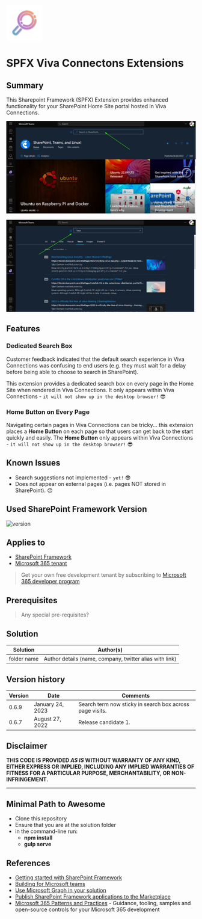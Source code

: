 
![Logo](https://github.com/TylerDurham/spfx-viva-connections-extensions/blob/master/sharepoint/images/app-icon.png?raw=true)
# SPFX Viva Connectons Extensions

## Summary

This Sharepoint Framework (SPFX) Extension provides enhanced functionality for your SharePoint Home Site portal hosted in Viva Connections.

![Screenshot 1: The extension in Viva Connections](https://raw.githubusercontent.com/TylerDurham/spfx-viva-connections-extensions/master/sharepoint/images/screenshot-1.png)

![Screenshot 2: Search in Viva Connections](https://raw.githubusercontent.com/TylerDurham/spfx-viva-connections-extensions/master/sharepoint/images/screenshot-2.png)

## Features

### Dedicated Search Box

Customer feedback indicated that the default search experience in Viva Connections was confusing to end users (e.g. they must wait for a delay before being able to choose to search in SharePoint).

This extension provides a dedicated search box on every page in the Home Site when rendered in Viva Connections. It only appears within Viva Connections - ```it will not show up in the desktop browser!``` 😎

### Home Button on Every Page

Navigating certain pages in Viva Connections can be tricky... this extension places a **Home Button** on each page so that users can get back to the start quickly and easily. The **Home Button** only appears within Viva Connections - ```it will not show up in the desktop browser!``` 😎

## Known Issues

* Search suggestions not implemented - ```yet!``` 😎
* Does not appear on external pages (i.e. pages NOT stored in SharePoint). 😞

## Used SharePoint Framework Version

![version](https://img.shields.io/badge/version-1.13-green.svg)

## Applies to

- [SharePoint Framework](https://aka.ms/spfx)
- [Microsoft 365 tenant](https://docs.microsoft.com/en-us/sharepoint/dev/spfx/set-up-your-developer-tenant)

> Get your own free development tenant by subscribing to [Microsoft 365 developer program](http://aka.ms/o365devprogram)

## Prerequisites

> Any special pre-requisites?

## Solution

Solution|Author(s)
--------|---------
folder name | Author details (name, company, twitter alias with link)

## Version history

Version|Date|Comments
-------|----|--------
0.6.9|January 24, 2023|Search term now sticky in search box across page visits.
0.6.7|August 27, 2022|Release candidate 1.

## Disclaimer

**THIS CODE IS PROVIDED *AS IS* WITHOUT WARRANTY OF ANY KIND, EITHER EXPRESS OR IMPLIED, INCLUDING ANY IMPLIED WARRANTIES OF FITNESS FOR A PARTICULAR PURPOSE, MERCHANTABILITY, OR NON-INFRINGEMENT.**

---

## Minimal Path to Awesome

- Clone this repository
- Ensure that you are at the solution folder
- in the command-line run:
  - **npm install**
  - **gulp serve**

## References

- [Getting started with SharePoint Framework](https://docs.microsoft.com/en-us/sharepoint/dev/spfx/set-up-your-developer-tenant)
- [Building for Microsoft teams](https://docs.microsoft.com/en-us/sharepoint/dev/spfx/build-for-teams-overview)
- [Use Microsoft Graph in your solution](https://docs.microsoft.com/en-us/sharepoint/dev/spfx/web-parts/get-started/using-microsoft-graph-apis)
- [Publish SharePoint Framework applications to the Marketplace](https://docs.microsoft.com/en-us/sharepoint/dev/spfx/publish-to-marketplace-overview)
- [Microsoft 365 Patterns and Practices](https://aka.ms/m365pnp) - Guidance, tooling, samples and open-source controls for your Microsoft 365 development